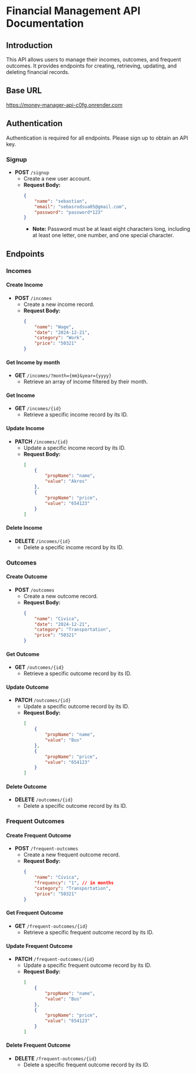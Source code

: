 # Financial Management API Documentation

## Introduction
This API allows users to manage their incomes, outcomes, and frequent outcomes. It provides endpoints for creating, retrieving, updating, and deleting financial records.

## Base URL
https://money-manager-api-c0fg.onrender.com
## Authentication
Authentication is required for all endpoints. Please sign up to obtain an API key.

### Signup
- **POST** `/signup`
    - Create a new user account.
    - **Request Body:**
      ```json
      {
          "name": "sebastian",
          "email": "sebasrodsua05@gmail.com",
          "password": "password*123"
      }
      ```
        - **Note:** Password must be at least eight characters long, including at least one letter, one number, and one special character.

## Endpoints

### Incomes
#### Create Income
- **POST** `/incomes`
    - Create a new income record.
    - **Request Body:**
      ```json
      {
          "name": "Wage",
          "date": "2024-12-21",
          "category": "Work",
          "price": "50321"
      }
      ```
#### Get Income by month
- **GET** `/incomes/?month={mm}&year={yyyy}`
    - Retrieve an array of income filtered by their month.
#### Get Income
- **GET** `/incomes/{id}`
    - Retrieve a specific income record by its ID.

#### Update Income
- **PATCH** `/incomes/{id}`
    - Update a specific income record by its ID.
    - **Request Body:**
      ```json
      [
          {
              "propName": "name",
              "value": "Akros"
          },
          {
              "propName": "price",
              "value": "654123"
          }
      ]
      ```

#### Delete Income
- **DELETE** `/incomes/{id}`
    - Delete a specific income record by its ID.

### Outcomes
#### Create Outcome
- **POST** `/outcomes`
    - Create a new outcome record.
    - **Request Body:**
      ```json
      {
          "name": "Civica",
          "date": "2024-12-21",
          "category": "Transportation",
          "price": "50321"
      }
      ```

#### Get Outcome
- **GET** `/outcomes/{id}`
    - Retrieve a specific outcome record by its ID.

#### Update Outcome
- **PATCH** `/outcomes/{id}`
    - Update a specific outcome record by its ID.
    - **Request Body:**
      ```json
      [
          {
              "propName": "name",
              "value": "Bus"
          },
          {
              "propName": "price",
              "value": "654123"
          }
      ]
      ```

#### Delete Outcome
- **DELETE** `/outcomes/{id}`
    - Delete a specific outcome record by its ID.

### Frequent Outcomes
#### Create Frequent Outcome
- **POST** `/frequent-outcomes`
    - Create a new frequent outcome record.
    - **Request Body:**
      ```json
      {
          "name": "Civica",
          "frequency": "1", // in months
          "category": "Transportation",
          "price": "50321"
      }
      ```

#### Get Frequent Outcome
- **GET** `/frequent-outcomes/{id}`
    - Retrieve a specific frequent outcome record by its ID.

#### Update Frequent Outcome
- **PATCH** `/frequent-outcomes/{id}`
    - Update a specific frequent outcome record by its ID.
    - **Request Body:**
      ```json
      [
          {
              "propName": "name",
              "value": "Bus"
          },
          {
              "propName": "price",
              "value": "654123"
          }
      ]
      ```

#### Delete Frequent Outcome
- **DELETE** `/frequent-outcomes/{id}`
    - Delete a specific frequent outcome record by its ID.

